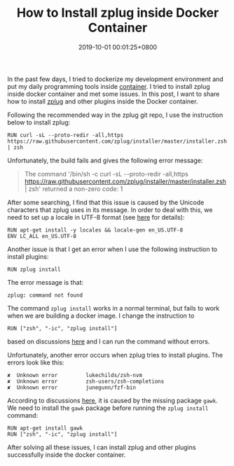 ﻿---
title: "How to Install zplug inside Docker Container"
date: 2019-10-01 00:01:25+0800
tags: [shell, Docker]
categories: [Linux]
---

In the past few days, I tried to dockerize my development environment and put
my daily programming tools inside
[container](https://www.docker.com/resources/what-container). I tried to
install zplug inside docker container and met some issues. In this post, I want
to share how to install [zplug](https://github.com/zplug/zplug) and other
plugins inside the Docker container.

<!--more-->

Following the recommended way in the zplug git repo, I use the instruction
below to install zplug:

```
RUN curl -sL --proto-redir -all,https https://raw.githubusercontent.com/zplug/installer/master/installer.zsh | zsh
```

Unfortunately, the build fails and gives the following error message:

> The command '/bin/sh -c curl -sL --proto-redir -all,https https://raw.githubusercontent.com/zplug/installer/master/installer.zsh | zsh' returned a non-zero code: 1

After some searching, I find that this issue is caused by the Unicode
characters that zplug uses in its message. In order to deal with this, we need
to set up a locale in UTF-8 format (see
[here](https://jdhao.github.io/2019/09/27/linux_locale_settings/#set-up-locale-for-docker-container)
for details):

```
RUN apt-get install -y locales && locale-gen en_US.UTF-8
ENV LC_ALL en_US.UTF-8
```

Another issue is that I get an error when I use the following instruction to
install plugins:

```
RUN zplug install
```

The error message is that:

```
zplug: command not found
```

The command `zplug install` works in a normal terminal, but fails to work when
we are building a docker image. I change the instruction to

```
RUN ["zsh", "-ic", "zplug install"]
```

based on discussions [here](https://github.com/zplug/zplug/issues/272) and I
can run the command without errors.

Unfortunately, another error occurs when zplug tries to install plugins. The
errors look like this:

```
✘  Unknown error         lukechilds/zsh-nvm
✘  Unknown error         zsh-users/zsh-completions
✘  Unknown error         junegunn/fzf-bin
```

According to discussions [here](https://github.com/zplug/zplug/issues/359), it
is caused by the missing package `gawk`. We need to install the `gawk` package
before running the `zplug install` command:

```
RUN apt-get install gawk
RUN ["zsh", "-ic", "zplug install"]
```

After solving all these issues, I can install zplug and other plugins
successfully inside the docker container.
